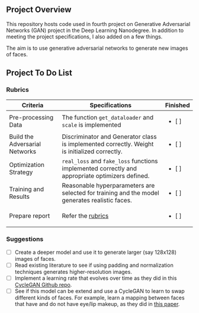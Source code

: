 ## Project Overview

This repository hosts code used in fourth project on Generative Adversarial Networks (GAN) project in the Deep Learning Nanodegree. In addition to meeting the project specifications, I also added on a few things. 

The aim is to use generative adversarial networks to generate new images of faces.

## Project To Do List

### Rubrics
| Criteria                                           | Specifications                                                                                                                                                                                        | Finished |
|----------------------------------------------------|-------------------------------------------------------------------------------------------------------------------------------------------------------------------------------------------------------|----------------|
| Pre-processing Data | The function `get_dataloader` and `scale` is implemented |<ul><li>[ ] </li></ul>|
| Build the Adversarial Networks | Discriminator and Generator class is implemented correctly. Weight is initialized correctly. |<ul><li>[ ] </li></ul>|
| Optimization Strategy | `real_loss` and `fake_loss` functions implemented correctly and appropriate optimizers defined. |<ul><li>[ ] </li></ul>|
| Training and Results | Reasonable hyperparameters are selected for training and the model generates realistic faces. |<ul><li>[ ] </li></ul>|
| Prepare report    | Refer the [rubrics](https://review.udacity.com/#!/rubrics/2261/view)  |<ul><li>[ ] </li></ul>|


### Suggestions
- [ ] Create a deeper model and use it to generate larger (say 128x128) images of faces.
- [ ] Read existing literature to see if using padding and normalization techniques generates higher-resolution images.
- [ ] Implement a learning rate that evolves over time as they did in this [CycleGAN Github repo](https://github.com/junyanz/pytorch-CycleGAN-and-pix2pix).
- [ ] See if this model can be extend and use a CycleGAN to learn to swap different kinds of faces. For example, learn a mapping between faces that have and do not have eye/lip makeup, as they did in [this paper](https://gfx.cs.princeton.edu/pubs/Chang_2018_PAS/Chang-CVPR-2018.pdf).
